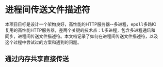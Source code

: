 # 进程间传送文件描述符

本项目目标是设计一个架构良好，高性能的HTTP服务器--多进程，<kbd>epoll</kbd>多路IO复用的高性能HTTP服务器，差两个关键的技术点：1.多进程，包含多进程通讯和同步，进程间传送文件描述符。本文档记录了如何在进程间传送文件描述符，以及这个过程中尝试过的方案和遇到的问题。

## 通过内存共享直接传送